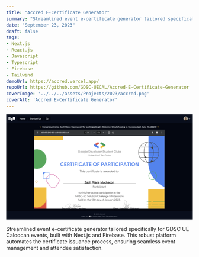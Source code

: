 ```yaml
---
title: "Accred E-Certificate Generator"
summary: "Streamlined event e-certificate generator tailored specifically for GDSC UE Caloocan events, built with Next.js and Firebase. This robust platform automates the certificate issuance process, ensuring seamless event management and attendee satisfaction."
date: "September 23, 2023"
draft: false
tags:
- Next.js
- React.js
- Javascript
- Typescript
- Firebase
- Tailwind
demoUrl: https://accred.vercel.app/
repoUrl: https://github.com/GDSC-UECAL/Accred-E-Certificate-Generator
coverImage: '../../../assets/Projects/2023/accred.png'
coverAlt: 'Accred E-Certificate Generator'
---
```


![coverImage](../../../assets/Projects/2023/accred.png)

Streamlined event e-certificate generator tailored specifically for GDSC UE Caloocan events, built with Next.js and Firebase. This robust platform automates the certificate issuance process, ensuring seamless event management and attendee satisfaction.
